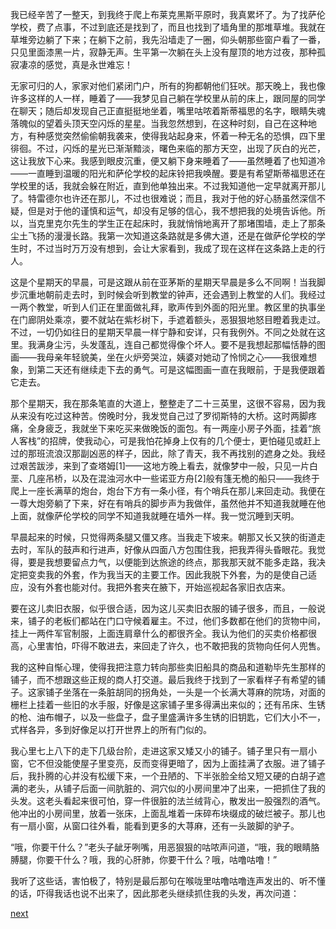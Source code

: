 
我已经辛苦了一整天，到我终于爬上布莱克黑斯平原时，我真累坏了。为了找萨伦学校，费了点事，不过到底还是找到了，而且也找到了墙角里的那堆草堆。我就在草堆旁边躺了下来；在躺下之前，我先沿墙走了一圈，仰头朝那些窗户看了一番，只见里面漆黑一片，寂静无声。生平第一次躺在头上没有屋顶的地方过夜，那种孤寂凄凉的感觉，真是永世难忘！

无家可归的人，家家对他们紧闭门户，所有的狗都朝他们狂吠。那天晚上，我也像许多这样的人一样，睡着了——我梦见自己躺在学校里从前的床上，跟同屋的同学在聊天；随后却发现自己正直挺挺地坐着，嘴里咕哝着斯蒂福思的名字，眼睛失魂落魄似的望着头顶天空闪烁的星星。当我忽然想到，在这种时刻，自己在这种地方，有种感觉突然偷偷朝我袭来，使得我站起身来，怀着一种无名的恐惧，四下里徘徊。不过，闪烁的星光已渐渐黯淡，曙色来临的那方天空，出现了灰白的光芒，这让我放下心来。我感到眼皮沉重，便又躺下身来睡着了——虽然睡着了也知道冷——一直睡到温暖的阳光和萨伦学校的起床铃把我唤醒。要是有希望斯蒂福思还在学校里的话，我就会躲在附近，直到他单独出来。不过我知道他一定早就离开那儿了。特雷德尔也许还在那儿，不过也很难说；而且，我对于他的好心肠虽然深信不疑，但是对于他的谨慎和运气，却没有足够的信心，我不想把我的处境告诉他。所以，当克里克尔先生的学生正在起床时，我就悄悄地离开了那堵围墙，走上了那条尘土飞扬的漫漫长路。我第一次知道这条路就是多佛大道，还是在做萨伦学校的学生时，不过当时万万没有想到，会让大家看到，我成了现在这样在这条路上走的行人。

这是个星期天的早晨，可是这跟从前在亚茅斯的星期天早晨是多么不同啊！当我脚步沉重地朝前走去时，到时候会听到教堂的钟声，还会遇到上教堂的人们。我经过一两个教堂，听到人们正在里面做礼拜，歌声传到外面的阳光里。教区里的执事坐在门廊阴处乘凉，要不就站在紫杉树下，手遮着额头，恶狠狠地怒目瞪着我走过。不过，一切仍如往日的星期天早晨一样宁静和安详，只有我例外。不同之处就在这里。我满身尘污，头发蓬乱，连自己都觉得像个坏人。要不是我想起那幅恬静的图画——我母亲年轻貌美，坐在火炉旁哭泣，姨婆对她动了怜悯之心——我很难想象，到第二天还有继续走下去的勇气。可是这幅图画一直在我眼前，于是我便跟着它走去。

那个星期天，我在那条笔直的大道上，整整走了二十三英里，这很不容易，因为我从来没有吃过这种苦。傍晚时分，我发觉自己过了罗彻斯特的大桥。这时两脚疼痛，全身疲乏，我就坐下来吃买来做晚饭的面包。有一两座小房子外面，挂着“旅人客栈”的招牌，使我动心，可是我怕花掉身上仅有的几个便士，更怕碰见或赶上过的那班流浪汉那副凶恶的样子，因此，除了青天，我不再找别的遮身之处。我经过艰苦跋涉，来到了查塔姆[1]——这地方晚上看去，就像梦中一般，只见一片白垩、几座吊桥，以及在混浊河水中一些诺亚方舟[2]般有篷无桅的船只——我终于爬上一座长满草的炮台，炮台下方有一条小径，有个哨兵在那儿来回走动。我便在一尊大炮旁躺了下来，好在有哨兵的脚步声为我做伴，虽然他并不知道我就睡在他上面，就像萨伦学校的同学不知道我就睡在墙外一样。我一觉沉睡到天明。

早晨起来的时候，只觉得两条腿又僵又疼。当我走下坡来。朝那又长又狭的街道走去时，军队的鼓声和行进声，好像从四面八方包围住我，把我弄得头昏眼花。我觉得，要是我想要留点力气，以便能到达旅途的终点，那我那天就不能多走路，我决定把变卖我的外套，作为我当天的主要工作。因此我脱下外套，为的是使自己适应，没有外套也能对付。我把外套夹在腋下，开始巡视起各家旧衣店来。

要在这儿卖旧衣服，似乎很合适，因为这儿买卖旧衣服的铺子很多，而且，一般说来，铺子的老板们都站在门口守候着雇主。不过，他们多数都在他们的货物中间，挂上一两件军官制服，上面连肩章什么的都很齐全。我认为他们的买卖价格都很高，心里害怕，吓得不敢进去，来回走了许久，也不敢把我的货物向任何人兜售。

我的这种自惭心理，使得我把注意力转向那些卖旧船具的商品和道勒毕先生那样的铺子，而不想跟这些正规的商人打交道。最后我终于找到了一家看样子有希望的铺子。这家铺子坐落在一条脏胡同的拐角处，一头是一个长满大荨麻的院场，对面的栅栏上挂着一些旧的水手服，好像是这家铺子里多得满出来似的；还有吊床、生锈的枪、油布帽子，以及一些盘子，盘子里盛满许多生锈的旧钥匙，它们大小不一，式样各异，多到好像足以打开世界上的所有门似的。

我心里七上八下的走下几级台阶，走进这家又矮又小的铺子。铺子里只有一扇小窗，它不但没能使屋子里变亮，反而变得更暗了，因为上面挂满了衣服。进了铺子后，我扑腾的心并没有松缓下来，一个丑陋的、下半张脸全给又短又硬的白胡子遮满的老头，从铺子后面一间肮脏的、洞穴似的小房间里冲了出来，一把抓住了我的头发。这老头看起来很可怕，穿一件很脏的法兰绒背心，散发出一股强烈的酒气。他冲出的小房间里，放着一张床，上面乱堆着一床碎布块缀成的破烂被子。那儿也有一扇小窗，从窗口往外看，能看到更多的大荨麻，还有一头跛脚的驴子。

“哦，你要干什么？”老头子龇牙咧嘴，用恶狠狠的咕哝声问道，“哦，我的眼睛胳膊腿，你要干什么？哦，我的心肝肺，你要干什么？哦，咕噜咕噜！”

我听了这些话，害怕极了，特别是最后那句在喉咙里咕噜咕噜连声发出的、听不懂的话，吓得我话也说不出来了，因此那老头继续抓住我的头发，再次问道：

[next](page171)